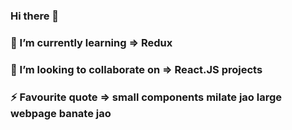 ### Hi there 👋
### 🌱 I’m currently learning => Redux
### 👯 I’m looking to collaborate on => React.JS projects
### ⚡ Favourite quote => small components milate jao large webpage banate jao  
<!--
**kartikeyraut/kartikeyraut** is a ✨ _special_ ✨ repository because its `README.md` (this file) appears on your GitHub profile.

Here are some ideas to get you started:

- 🔭 I’m currently working on ...
- 🌱 I’m currently learning ...
- 👯 I’m looking to collaborate on ...
- 🤔 I’m looking for help with ...
- 💬 Ask me about ...
- 📫 How to reach me: ...
- 😄 Pronouns: ...
- ⚡ Fun fact: ...
-->
